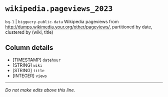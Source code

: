 # `wikipedia.pageviews_2023`
`bq-1` | `bigquery-public-data`
Wikipedia pageviews from http://dumps.wikimedia.your.org/other/pageviews/, partitioned by date, clustered by (wiki, title)

## Column details
* [TIMESTAMP] `datehour`
* [STRING]    `wiki`
* [STRING]    `title`
* [INTEGER]   `views`

-------------------------------------------------------------------------------
*Do not make edits above this line.*
